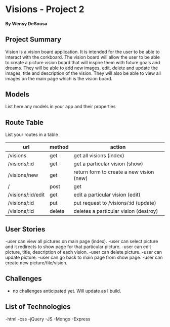 # Visions - Project 2
#### By Wensy DeSousa

## Project Summary

Vision is a vision board application. It is intended for the user to be able to interact with the corkboard. The vision board will allow the user to be able to create a picture vision board that will inspire them with future goals and dreams. They will be able to add new images, edit, delete and update the images, title and description of the vision. They will also be able to view all images on the main page which is the vision board. 

## Models

List here any models in your app and their properties

## Route Table

List your routes in a table

| url | method | action |
|-----|--------|--------|
| /visions | get | get all visions (index)|
| /visions/:id | get | get a particular vision (show)|
| /visions/new | get | return form to create a new vision (new)|
| / | post | get | post request to /visions, create new and redirect to index (create)|
| /visions/:id/edit | get | edit a particular vision (edit)|
| /visions/:id | put | put request to /visions/:id (update)|
| /visions/:id | delete | deletes a particular vision (destroy)|

## User Stories

-user can view all pictures on main page (index).
-user can select picture and it redirects to show page for that particular picture. 
-user can edit picture, title, description of each vision.
-user can delete picture.
-user can update picture.
-user can go back to main page from show page.
-user can create new picture/file/vision. 



## Challenges

- no challenges anticipated yet. Will update as I build. 

## List of Technologies

-html
-css
-jQuery
-JS
-Mongo
-Express
